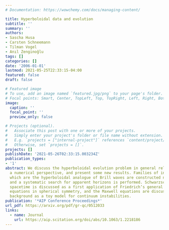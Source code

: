 ```yaml
---
# Documentation: https://wowchemy.com/docs/managing-content/

title: Hyperboloidal data and evolution
subtitle: ''
summary: ''
authors:
- Sascha Husa
- Carsten Schneemann
- Tilman Vogel
- Anıl Zenginoğlu
tags: []
categories: []
date: '2006-01-01'
lastmod: 2021-05-25T22:33:15-04:00
featured: false
draft: false

# Featured image
# To use, add an image named `featured.jpg/png` to your page's folder.
# Focal points: Smart, Center, TopLeft, Top, TopRight, Left, Right, BottomLeft, Bottom, BottomRight.
image:
  caption: ''
  focal_point: ''
  preview_only: false

# Projects (optional).
#   Associate this post with one or more of your projects.
#   Simply enter your project's folder or file name without extension.
#   E.g. `projects = ["internal-project"]` references `content/project/deep-learning/index.md`.
#   Otherwise, set `projects = []`.
projects: []
publishDate: '2021-05-26T02:33:15.003234Z'
publication_types:
- '1'
abstract: We discuss the hyperboloidal evolution problem in general relativity from
  a numerical perspective, and present some new results. Families of initial data
  which are the hyperboloidal analogue of Brill waves are constructed numerically,
  and a systematic search for apparent horizons is performed. Schwarzschild‐Kruskal
  spacetime is discussed as a first application of Friedrich’s general conformal field
  equations in spherical symmetry, and the Maxwell equations are discussed on a nontrivial
  background as a toy model for continuum instabilities.
publication: '*AIP Conference Proceedings*'
url_pdf: https://arxiv.org/pdf/gr-qc/0512033
links:
  - name: Journal
    url: https://aip.scitation.org/doi/abs/10.1063/1.2218186
---
```

